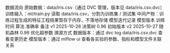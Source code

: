 数据流向
原始数据：data/iris.csv（通过 DVC 管理，版本见 data/iris.csv.dvc）
训练输入：ml/train.py 读取 data/iris.csv，分割为训练集 / 测试集
中间产物：训练过程生成的特征工程结果暂存于内存，不落地存储
模型迭代记录
模型版本	训练时间	算法	准确率	备注
v1	2025-10-26	决策树	0.96	初始版本
v2	2025-10-27	随机森林	0.98	优化超参数
溯源方式
数据版本：通过 dvc log data/iris.csv.dvc 查看变更历史
模型版本：通过 mlflow ui 查看各实验的参数、指标和模型文件关联关系
